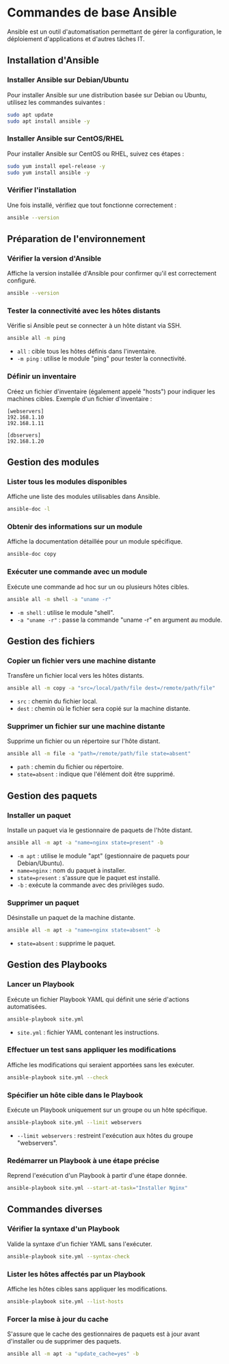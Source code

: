 # Commandes de base Ansible

Ansible est un outil d'automatisation permettant de gérer la configuration, le déploiement d'applications et d'autres tâches IT. 

## Installation d'Ansible

### Installer Ansible sur Debian/Ubuntu
Pour installer Ansible sur une distribution basée sur Debian ou Ubuntu, utilisez les commandes suivantes :
```bash
sudo apt update
sudo apt install ansible -y
```

### Installer Ansible sur CentOS/RHEL
Pour installer Ansible sur CentOS ou RHEL, suivez ces étapes :
```bash
sudo yum install epel-release -y
sudo yum install ansible -y
```

### Vérifier l'installation
Une fois installé, vérifiez que tout fonctionne correctement :
```bash
ansible --version
```

## Préparation de l'environnement

### Vérifier la version d'Ansible
Affiche la version installée d'Ansible pour confirmer qu'il est correctement configuré.
```bash
ansible --version
```

### Tester la connectivité avec les hôtes distants
Vérifie si Ansible peut se connecter à un hôte distant via SSH.
```bash
ansible all -m ping
```

- `all` : cible tous les hôtes définis dans l'inventaire.
- `-m ping` : utilise le module "ping" pour tester la connectivité.

### Définir un inventaire
Créez un fichier d'inventaire (également appelé "hosts") pour indiquer les machines cibles. Exemple d'un fichier d'inventaire :
```
[webservers]
192.168.1.10
192.168.1.11

[dbservers]
192.168.1.20
```

## Gestion des modules

### Lister tous les modules disponibles
Affiche une liste des modules utilisables dans Ansible.
```bash
ansible-doc -l
```

### Obtenir des informations sur un module
Affiche la documentation détaillée pour un module spécifique.
```bash
ansible-doc copy
```

### Exécuter une commande avec un module
Exécute une commande ad hoc sur un ou plusieurs hôtes cibles.
```bash
ansible all -m shell -a "uname -r"
```

- `-m shell` : utilise le module "shell".
- `-a "uname -r"` : passe la commande "uname -r" en argument au module.

## Gestion des fichiers

### Copier un fichier vers une machine distante
Transfère un fichier local vers les hôtes distants.
```bash
ansible all -m copy -a "src=/local/path/file dest=/remote/path/file"
```

- `src` : chemin du fichier local.
- `dest` : chemin où le fichier sera copié sur la machine distante.

### Supprimer un fichier sur une machine distante
Supprime un fichier ou un répertoire sur l'hôte distant.
```bash
ansible all -m file -a "path=/remote/path/file state=absent"
```

- `path` : chemin du fichier ou répertoire.
- `state=absent` : indique que l'élément doit être supprimé.

## Gestion des paquets

### Installer un paquet
Installe un paquet via le gestionnaire de paquets de l'hôte distant.
```bash
ansible all -m apt -a "name=nginx state=present" -b
```

- `-m apt` : utilise le module "apt" (gestionnaire de paquets pour Debian/Ubuntu).
- `name=nginx` : nom du paquet à installer.
- `state=present` : s'assure que le paquet est installé.
- `-b` : exécute la commande avec des privilèges sudo.

### Supprimer un paquet
Désinstalle un paquet de la machine distante.
```bash
ansible all -m apt -a "name=nginx state=absent" -b
```

- `state=absent` : supprime le paquet.

## Gestion des Playbooks

### Lancer un Playbook
Exécute un fichier Playbook YAML qui définit une série d'actions automatisées.
```bash
ansible-playbook site.yml
```

- `site.yml` : fichier YAML contenant les instructions.

### Effectuer un test sans appliquer les modifications
Affiche les modifications qui seraient apportées sans les exécuter.
```bash
ansible-playbook site.yml --check
```

### Spécifier un hôte cible dans le Playbook
Exécute un Playbook uniquement sur un groupe ou un hôte spécifique.
```bash
ansible-playbook site.yml --limit webservers
```

- `--limit webservers` : restreint l'exécution aux hôtes du groupe "webservers".

### Redémarrer un Playbook à une étape précise
Reprend l'exécution d'un Playbook à partir d'une étape donnée.
```bash
ansible-playbook site.yml --start-at-task="Installer Nginx"
```

## Commandes diverses

### Vérifier la syntaxe d'un Playbook
Valide la syntaxe d'un fichier YAML sans l'exécuter.
```bash
ansible-playbook site.yml --syntax-check
```

### Lister les hôtes affectés par un Playbook
Affiche les hôtes cibles sans appliquer les modifications.
```bash
ansible-playbook site.yml --list-hosts
```

### Forcer la mise à jour du cache
S'assure que le cache des gestionnaires de paquets est à jour avant d'installer ou de supprimer des paquets.
```bash
ansible all -m apt -a "update_cache=yes" -b
```